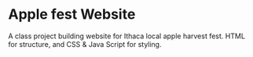 # Apple fest Website

A class project building website for Ithaca local apple harvest fest. 
HTML for structure, and CSS & Java Script for styling. 

